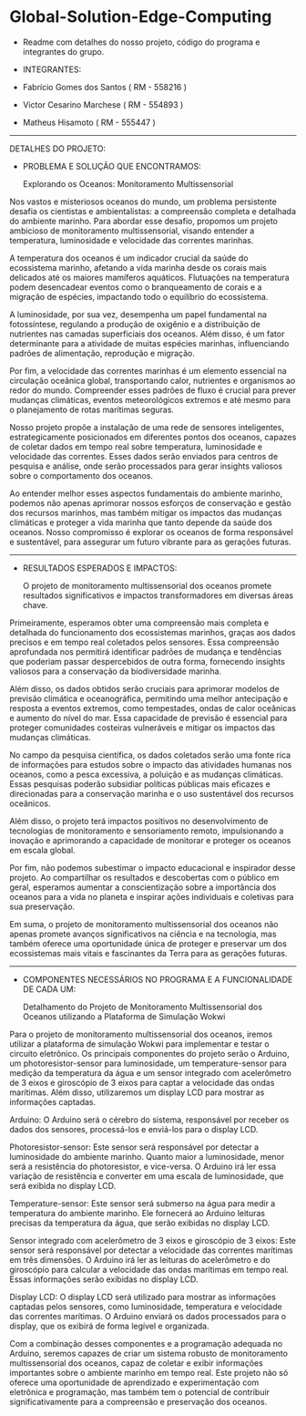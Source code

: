 # Global-Solution-Edge-Computing

- Readme com detalhes do nosso projeto, código do programa e integrantes do grupo.

- INTEGRANTES:
- Fabrício Gomes dos Santos ( RM - 558216 )
- Victor Cesarino Marchese ( RM - 554893 )
- Matheus Hisamoto ( RM - 555447 )

------------------------------------------------------------------------------------------------------------------------------------------

DETALHES DO PROJETO:

  - PROBLEMA E SOLUÇÃO QUE ENCONTRAMOS:
    
    Explorando os Oceanos: Monitoramento Multissensorial

Nos vastos e misteriosos oceanos do mundo, um problema persistente desafia os cientistas e ambientalistas: a compreensão completa e detalhada do ambiente marinho. Para abordar esse desafio, propomos um projeto ambicioso de monitoramento multissensorial, visando entender a temperatura, luminosidade e velocidade das correntes marinhas.

A temperatura dos oceanos é um indicador crucial da saúde do ecossistema marinho, afetando a vida marinha desde os corais mais delicados até os maiores mamíferos aquáticos. Flutuações na temperatura podem desencadear eventos como o branqueamento de corais e a migração de espécies, impactando todo o equilíbrio do ecossistema.

A luminosidade, por sua vez, desempenha um papel fundamental na fotossíntese, regulando a produção de oxigênio e a distribuição de nutrientes nas camadas superficiais dos oceanos. Além disso, é um fator determinante para a atividade de muitas espécies marinhas, influenciando padrões de alimentação, reprodução e migração.

Por fim, a velocidade das correntes marinhas é um elemento essencial na circulação oceânica global, transportando calor, nutrientes e organismos ao redor do mundo. Compreender esses padrões de fluxo é crucial para prever mudanças climáticas, eventos meteorológicos extremos e até mesmo para o planejamento de rotas marítimas seguras.

Nosso projeto propõe a instalação de uma rede de sensores inteligentes, estrategicamente posicionados em diferentes pontos dos oceanos, capazes de coletar dados em tempo real sobre temperatura, luminosidade e velocidade das correntes. Esses dados serão enviados para centros de pesquisa e análise, onde serão processados para gerar insights valiosos sobre o comportamento dos oceanos.

Ao entender melhor esses aspectos fundamentais do ambiente marinho, podemos não apenas aprimorar nossos esforços de conservação e gestão dos recursos marinhos, mas também mitigar os impactos das mudanças climáticas e proteger a vida marinha que tanto depende da saúde dos oceanos. Nosso compromisso é explorar os oceanos de forma responsável e sustentável, para assegurar um futuro vibrante para as gerações futuras.

------------------------------------------------------------------------------------------------------------------------------------------

- RESULTADOS ESPERADOS E IMPACTOS:
  
  O projeto de monitoramento multissensorial dos oceanos promete resultados significativos e impactos transformadores em diversas áreas chave.

Primeiramente, esperamos obter uma compreensão mais completa e detalhada do funcionamento dos ecossistemas marinhos, graças aos dados precisos e em tempo real coletados pelos sensores. Essa compreensão aprofundada nos permitirá identificar padrões de mudança e tendências que poderiam passar despercebidos de outra forma, fornecendo insights valiosos para a conservação da biodiversidade marinha.

Além disso, os dados obtidos serão cruciais para aprimorar modelos de previsão climática e oceanográfica, permitindo uma melhor antecipação e resposta a eventos extremos, como tempestades, ondas de calor oceânicas e aumento do nível do mar. Essa capacidade de previsão é essencial para proteger comunidades costeiras vulneráveis e mitigar os impactos das mudanças climáticas.

No campo da pesquisa científica, os dados coletados serão uma fonte rica de informações para estudos sobre o impacto das atividades humanas nos oceanos, como a pesca excessiva, a poluição e as mudanças climáticas. Essas pesquisas poderão subsidiar políticas públicas mais eficazes e direcionadas para a conservação marinha e o uso sustentável dos recursos oceânicos.

Além disso, o projeto terá impactos positivos no desenvolvimento de tecnologias de monitoramento e sensoriamento remoto, impulsionando a inovação e aprimorando a capacidade de monitorar e proteger os oceanos em escala global.

Por fim, não podemos subestimar o impacto educacional e inspirador desse projeto. Ao compartilhar os resultados e descobertas com o público em geral, esperamos aumentar a conscientização sobre a importância dos oceanos para a vida no planeta e inspirar ações individuais e coletivas para sua preservação.

Em suma, o projeto de monitoramento multissensorial dos oceanos não apenas promete avanços significativos na ciência e na tecnologia, mas também oferece uma oportunidade única de proteger e preservar um dos ecossistemas mais vitais e fascinantes da Terra para as gerações futuras.

------------------------------------------------------------------------------------------------------------------------------------------

- COMPONENTES NECESSÁRIOS NO PROGRAMA E A FUNCIONALIDADE DE CADA UM:

  Detalhamento do Projeto de Monitoramento Multissensorial dos Oceanos utilizando a Plataforma de Simulação Wokwi

Para o projeto de monitoramento multissensorial dos oceanos, iremos utilizar a plataforma de simulação Wokwi para implementar e testar o circuito eletrônico. Os principais componentes do projeto serão o Arduino, um photoresistor-sensor para luminosidade, um temperature-sensor para medição da temperatura da água e um sensor integrado com acelerômetro de 3 eixos e giroscópio de 3 eixos para captar a velocidade das ondas marítimas. Além disso, utilizaremos um display LCD para mostrar as informações captadas.

Arduino: O Arduino será o cérebro do sistema, responsável por receber os dados dos sensores, processá-los e enviá-los para o display LCD.

Photoresistor-sensor: Este sensor será responsável por detectar a luminosidade do ambiente marinho. Quanto maior a luminosidade, menor será a resistência do photoresistor, e vice-versa. O Arduino irá ler essa variação de resistência e converter em uma escala de luminosidade, que será exibida no display LCD.

Temperature-sensor: Este sensor será submerso na água para medir a temperatura do ambiente marinho. Ele fornecerá ao Arduino leituras precisas da temperatura da água, que serão exibidas no display LCD.

Sensor integrado com acelerômetro de 3 eixos e giroscópio de 3 eixos: Este sensor será responsável por detectar a velocidade das correntes marítimas em três dimensões. O Arduino irá ler as leituras do acelerômetro e do giroscópio para calcular a velocidade das ondas marítimas em tempo real. Essas informações serão exibidas no display LCD.

Display LCD: O display LCD será utilizado para mostrar as informações captadas pelos sensores, como luminosidade, temperatura e velocidade das correntes marítimas. O Arduino enviará os dados processados para o display, que os exibirá de forma legível e organizada.

Com a combinação desses componentes e a programação adequada no Arduino, seremos capazes de criar um sistema robusto de monitoramento multissensorial dos oceanos, capaz de coletar e exibir informações importantes sobre o ambiente marinho em tempo real. Este projeto não só oferece uma oportunidade de aprendizado e experimentação com eletrônica e programação, mas também tem o potencial de contribuir significativamente para a compreensão e preservação dos oceanos.

  

